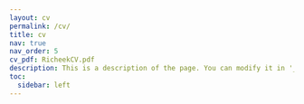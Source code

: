 ```yaml
---
layout: cv
permalink: /cv/
title: cv
nav: true
nav_order: 5
cv_pdf: RicheekCV.pdf
description: This is a description of the page. You can modify it in '_pages/cv.md'. You can also change or remove the top pdf download button.
toc:
  sidebar: left
---
```

